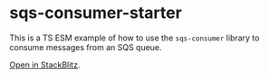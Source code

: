 # sqs-consumer-starter

This is a TS ESM example of how to use the `sqs-consumer` library to consume messages from an SQS queue.

[Open in StackBlitz](https://stackblitz.com/github/bbc/sqs-consumer-starter/tree/main/examples/ts-esm).
